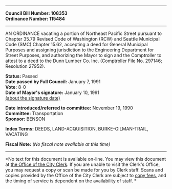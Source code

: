 * * * * *  
  
**Council Bill Number: [](#h0)[](#h2)108353**   
**Ordinance Number: 115484**  
  
* * * * *  
  
AN ORDINANCE vacating a portion of Northeast Pacific Street pursuant to Chapter 35.79 Revised Code of Washington (RCW) and Seattle Municipal Code (SMC) Chapter 15.62, accepting a deed for General Municipal Purposes and assigning jurisdiction to the Engineering Department for Street Purposes, and authorizing the Mayor to sign and the Comptroller to attest to a deed to the Dunn Lumber Co. Inc. (Comptroller File No. 297146; Resolution 27952).  
  
**Status:** Passed   
**Date passed by Full Council:** January 7, 1991   
**Vote:** 8-0   
**Date of Mayor's signature:** January 10, 1991   
[(about the signature date)](/~public/approvaldate.htm)   
  
  
**Date introduced/referred to committee:** November 19, 1990   
**Committee:** Transportation   
**Sponsor:** BENSON   
  
**Index Terms:** DEEDS, LAND-ACQUISITION, BURKE-GILMAN-TRAIL, VACATING  
  
**Fiscal Note:** *(No fiscal note available at this time)*  
  
* * * * *  
  
*No text for this document is available on-line. You may view this document at [the Office of the City Clerk](http://www.seattle.gov/leg/clerk/contactUs.htm). If you are unable to visit the Clerk's Office, you may request a copy or scan be made for you by Clerk staff. Scans and copies provided by the Office of the City Clerk are subject to [copy fees](http://clerk.seattle.gov/~public/clerkfees.htm), and the timing of service is dependent on the availability of staff. *  
  
  
